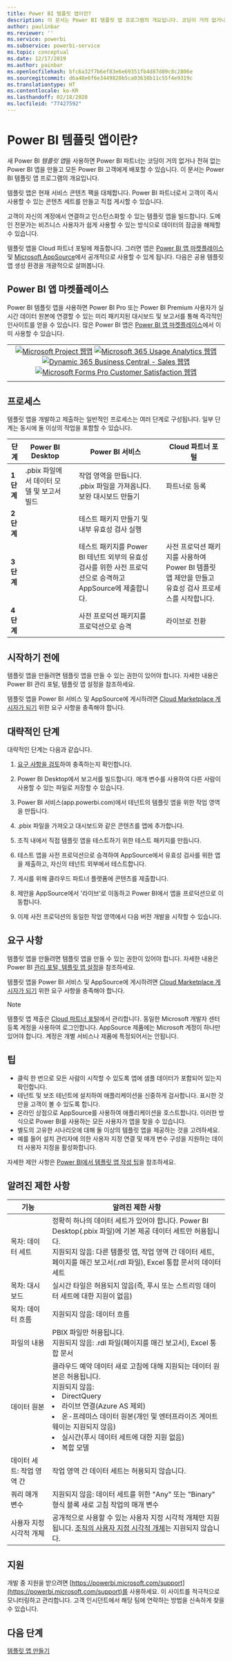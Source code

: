 ```yaml
---
title: Power BI 템플릿 앱이란?
description: 이 문서는 Power BI 템플릿 앱 프로그램의 개요입니다. 코딩이 거의 없거나 전혀 없는 Power BI 앱을 빌드하고 Power BI 고객에게 배포하는 방법을 알아봅니다.
author: paulinbar
ms.reviewer: ''
ms.service: powerbi
ms.subservice: powerbi-service
ms.topic: conceptual
ms.date: 12/17/2019
ms.author: painbar
ms.openlocfilehash: bfc6a32f7b6ef83e6e69351fb4d87d89c8c2806e
ms.sourcegitcommit: d6a48e6f6e3449820b5ca03638b11c55f4e9319c
ms.translationtype: HT
ms.contentlocale: ko-KR
ms.lasthandoff: 02/18/2020
ms.locfileid: "77427592"
---
```

# <a name="what-are-power-bi-template-apps"></a>Power BI 템플릿 앱이란?

새 Power BI *템플릿 앱*을 사용하면 Power BI 파트너는 코딩이 거의 없거나 전혀 없는 Power BI 앱을 만들고 모든 Power BI 고객에게 배포할 수 있습니다.  이 문서는 Power BI 템플릿 앱 프로그램의 개요입니다.

템플릿 앱은 현재 서비스 콘텐츠 팩을 대체합니다. Power BI 파트너로서 고객이 즉시 사용할 수 있는 콘텐츠 세트를 만들고 직접 게시할 수 있습니다.  

고객이 자신의 계정에서 연결하고 인스턴스화할 수 있는 템플릿 앱을 빌드합니다. 도메인 전문가는 비즈니스 사용자가 쉽게 사용할 수 있는 방식으로 데이터의 잠금을 해제할 수 있습니다.  

템플릿 앱을 Cloud 파트너 포털에 제출합니다. 그러면 앱은 [Power BI 앱 마켓플레이스](https://app.powerbi.com/getdata/services) 및 [Microsoft AppSource](https://appsource.microsoft.com/?product=power-bi)에서 공개적으로 사용할 수 있게 됩니다. 다음은 공용 템플릿 앱 생성 환경을 개괄적으로 살펴봅니다.

## <a name="power-bi-apps-marketplace"></a>Power BI 앱 마켓플레이스

Power BI 템플릿 앱을 사용하면 Power BI Pro 또는 Power BI Premium 사용자가 실시간 데이터 원본에 연결할 수 있는 미리 패키지된 대시보드 및 보고서를 통해 즉각적인 인사이트를 얻을 수 있습니다. 많은 Power BI 앱은 [Power BI 앱 마켓플레이스](https://app.powerbi.com/getdata/services)에서 이미 사용할 수 있습니다.

|  |
|     :---:      |
| [![Microsoft Project 웹앱](./media/service-template-apps-overview/project-web.png)](https://app.powerbi.com/groups/me/getapps/services/pbi_msprojectonline.pbi-microsoftprojectwebapp) [![Microsoft 365 Usage Analytics 웹앱](./media/service-template-apps-overview/microsoft365-usage-analytics.png)](https://app.powerbi.com/groups/me/getapps/services/cia_microsoft365.microsoft-365-usage-analytics) [![Dynamic 365 Business Central - Sales 웹앱](./media/service-template-apps-overview/dynamics-sales.png)](https://app.powerbi.com/groups/me/getapps/services/microsoftdynsmb.businesscentral_sales) [![Microsoft Forms Pro Customer Satisfaction 웹앱](./media/service-template-apps-overview/forms-pro.png)](https://app.powerbi.com/groups/me/getapps/services/msfp.formsprocustomersatisfaction) |
|  |

## <a name="process"></a>프로세스
템플릿 앱을 개발하고 제출하는 일반적인 프로세스는 여러 단계로 구성됩니다. 일부 단계는 동시에 둘 이상의 작업을 포함할 수 있습니다.


| 단계 | Power BI Desktop |  |Power BI 서비스  |  |Cloud 파트너 포털  |
|---|--------|--|---------|---------|---------|
| **1단계** | .pbix 파일에서 데이터 모델 및 보고서 빌드 |  | 작업 영역을 만듭니다. .pbix 파일을 가져옵니다. 보완 대시보드 만들기  |  | 파트너로 등록 |
| **2단계** |  |  | 테스트 패키지 만들기 및 내부 유효성 검사 실행        |  | |
| **3단계** | |  | 테스트 패키지를 Power BI 테넌트 외부의 유효성 검사를 위한 사전 프로덕션으로 승격하고 AppSource에 제출합니다.  |  | 사전 프로덕션 패키지를 사용하여 Power BI 템플릿 앱 제안을 만들고 유효성 검사 프로세스를 시작합니다. |
| **4단계** | |  | 사전 프로덕션 패키지를 프로덕션으로 승격 |  | 라이브로 전환 |

## <a name="before-you-begin"></a>시작하기 전에

템플릿 앱을 만들려면 템플릿 앱을 만들 수 있는 권한이 있어야 합니다. 자세한 내용은 Power BI 관리 포털, 템플릿 앱 설정을 참조하세요. 

템플릿 앱을 Power BI 서비스 및 AppSource에 게시하려면 [Cloud Marketplace 게시자가 되기](https://docs.microsoft.com/azure/marketplace/become-publisher) 위한 요구 사항을 충족해야 합니다.
 
## <a name="high-level-steps"></a>대략적인 단계

대략적인 단계는 다음과 같습니다. 

1. [요구 사항을 검토](#requirements)하여 충족하는지 확인합니다. 

2. Power BI Desktop에서 보고서를 빌드합니다. 매개 변수를 사용하여 다른 사람이 사용할 수 있는 파일로 저장할 수 있습니다. 

3. Power BI 서비스(app.powerbi.com)에서 테넌트의 템플릿 앱을 위한 작업 영역을 만듭니다. 

4. .pbix 파일을 가져오고 대시보드와 같은 콘텐츠를 앱에 추가합니다. 

5. 조직 내에서 직접 템플릿 앱을 테스트하기 위한 테스트 패키지를 만듭니다. 

6. 테스트 앱을 사전 프로덕션으로 승격하여 AppSource에서 유효성 검사를 위한 앱을 제출하고, 자신의 테넌트 외부에서 테스트합니다. 

7. 게시를 위해 클라우드 파트너 플랫폼에 콘텐츠를 제출합니다. 

8. 제안을 AppSource에서 '라이브'로 이동하고 Power BI에서 앱을 프로덕션으로 이동합니다.

9. 이제 사전 프로덕션의 동일한 작업 영역에서 다음 버전 개발을 시작할 수 있습니다. 

## <a name="requirements"></a>요구 사항

템플릿 앱을 만들려면 템플릿 앱을 만들 수 있는 권한이 있어야 합니다. 자세한 내용은 Power BI [관리 포털, 템플릿 앱 설정](service-admin-portal.md#template-apps-settings)을 참조하세요. 

템플릿 앱을 Power BI 서비스 및 AppSource에 게시하려면 [Cloud Marketplace 게시자가 되기](https://docs.microsoft.com/azure/marketplace/become-publisher) 위한 요구 사항을 충족해야 합니다.
 > [!NOTE] 
 > 템플릿 앱 제출은 [Cloud 파트너 포털](https://cloudpartner.azure.com)에서 관리합니다. 동일한 Microsoft 개발자 센터 등록 계정을 사용하여 로그인합니다. AppSource 제품에는 Microsoft 계정이 하나만 있어야 합니다. 계정은 개별 서비스나 제품에 특정되어서는 안됩니다.

## <a name="tips"></a>팁 

- 클릭 한 번으로 모든 사람이 시작할 수 있도록 앱에 샘플 데이터가 포함되어 있는지 확인합니다. 
- 테넌트 및 보조 테넌트에 설치하여 애플리케이션을 신중하게 검사합니다. 표시한 것만을 고객이 볼 수 있도록 합니다. 
- 온라인 상점으로 AppSource를 사용하여 애플리케이션을 호스트합니다. 이러한 방식으로 Power BI를 사용하는 모든 사용자가 앱을 찾을 수 있습니다. 
- 별도의 고유한 시나리오에 대해 둘 이상의 템플릿 앱을 제공하는 것을 고려하세요. 
- 예를 들어 설치 관리자에 의한 사용자 지정 연결 및 매개 변수 구성을 지원하는 데이터 사용자 지정을 활성화합니다.

자세한 제안 사항은 [Power BI에서 템플릿 앱 작성 팁](service-template-apps-tips.md)을 참조하세요.

## <a name="known-limitations"></a>알려진 제한 사항

| 기능 | 알려진 제한 사항 |
|---------|---------|
|목차:  데이터 세트   | 정확히 하나의 데이터 세트가 있어야 합니다. Power BI Desktop(.pbix 파일)에 기본 제공 데이터 세트만 허용됩니다. <br>지원되지 않음: 다른 템플릿 앱, 작업 영역 간 데이터 세트, 페이지를 매긴 보고서(.rdl 파일), Excel 통합 문서의 데이터 세트 |
|목차: 대시보드 | 실시간 타일은 허용되지 않음(즉, 푸시 또는 스트리밍 데이터 세트에 대한 지원이 없음) |
|목차: 데이터 흐름 | 지원되지 않음: 데이터 흐름 |
|파일의 내용 | PBIX 파일만 허용됩니다. <br>지원되지 않음: .rdl 파일(페이지를 매긴 보고서), Excel 통합 문서   |
| 데이터 원본 | 클라우드 예약 데이터 새로 고침에 대해 지원되는 데이터 원본은 허용됩니다. <br>지원되지 않음: <li> DirectQuery</li><li>라이브 연결(Azure AS 제외)</li> <li>온-프레미스 데이터 원본(개인 및 엔터프라이즈 게이트웨이는 지원되지 않음)</li> <li>실시간(푸시 데이터 세트에 대한 지원 없음)</li> <li>복합 모델</li></ul> |
| 데이터 세트: 작업 영역 간 | 작업 영역 간 데이터 세트는 허용되지 않습니다.  |
| 쿼리 매개 변수 | 지원되지 않음: 데이터 세트를 위한 "Any" 또는 "Binary" 형식 블록 새로 고침 작업의 매개 변수 |
| 사용자 지정 시각적 개체 | 공개적으로 사용할 수 있는 사용자 지정 시각적 개체만 지원됩니다. [조직의 사용자 지정 시각적 개체](developer/power-bi-custom-visuals-organization.md)는 지원되지 않습니다. |

## <a name="support"></a>지원
개발 중 지원을 받으려면 [https://powerbi.microsoft.com/support](https://powerbi.microsoft.com/support)를 사용하세요. 이 사이트를 적극적으로 모니터링하고 관리합니다. 고객 인시던트에서 해당 팀에 연락하는 방법을 신속하게 찾을 수 있습니다.

## <a name="next-steps"></a>다음 단계

[템플릿 앱 만들기](service-template-apps-create.md)
